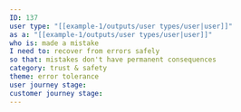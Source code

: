 ```yaml
---
ID: 137
user type: "[[example-1/outputs/user types/user|user]]"
as a: "[[example-1/outputs/user types/user|user]]"
who is: made a mistake
I need to: recover from errors safely
so that: mistakes don't have permanent consequences
category: trust & safety
theme: error tolerance
user journey stage:
customer journey stage:
---
```

